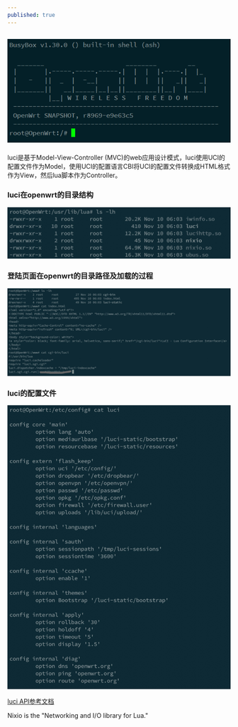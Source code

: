 ```yaml
---
published: true
---
```

![](https://raw.githubusercontent.com/chujun-L/chujun-L.github.io/master/images/openwrt.png)
---
luci是基于Model-View-Controller (MVC)的web应用设计模式，luci使用UCI的配置文件作为Model，使用UCI的配置语言CBI将UCI的配置文件转换成HTML格式作为View，然后lua脚本作为Controller。

### luci在openwrt的目录结构
![](https://raw.githubusercontent.com/chujun-L/chujun-L.github.io/master/images/luci-patch.jpg)

### 登陆页面在openwrt的目录路径及加载的过程
![](https://raw.githubusercontent.com/chujun-L/chujun-L.github.io/master/images/openwrt-loginweb.jpg)

### luci的配置文件
![](https://raw.githubusercontent.com/chujun-L/chujun-L.github.io/master/images/luci的配置文件.jpg)

[luci API参考文档](https://htmlpreview.github.io/?https://github.com/openwrt/luci/blob/master/documentation/api/index.html)


Nixio is the "Networking and I/O library for Lua."

